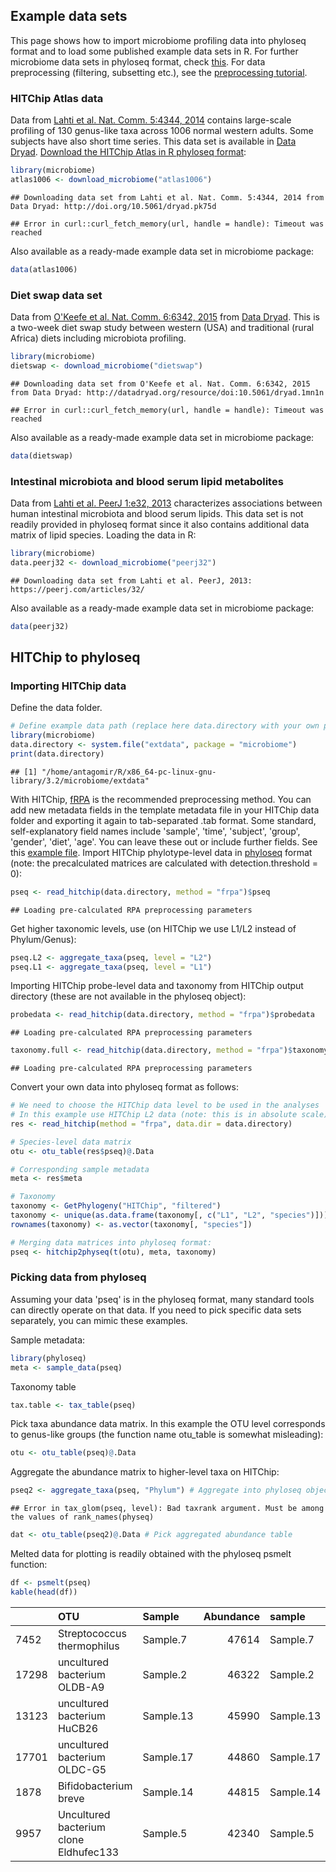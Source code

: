 ## Example data sets

This page shows how to import microbiome profiling data into phyloseq format and to load some published example data sets in R. For further microbiome data sets in phyloseq format, check [this](http://joey711.github.io/phyloseq/download-microbio.me.html). For data preprocessing (filtering, subsetting etc.), see the [preprocessing tutorial](Preprocessing.md).


### HITChip Atlas data 

Data from [Lahti et al. Nat. Comm. 5:4344, 2014](http://www.nature.com/ncomms/2014/140708/ncomms5344/full/ncomms5344.html) contains large-scale profiling of 130 genus-like taxa across 1006 normal western adults. Some subjects have also short time series. This data set is available in [Data Dryad](http://doi.org/10.5061/dryad.pk75d). [Download the HITChip Atlas in R phyloseq format](Atlas.md):


```r
library(microbiome)
atlas1006 <- download_microbiome("atlas1006")
```

```
## Downloading data set from Lahti et al. Nat. Comm. 5:4344, 2014 from Data Dryad: http://doi.org/10.5061/dryad.pk75d
```

```
## Error in curl::curl_fetch_memory(url, handle = handle): Timeout was reached
```

Also available as a ready-made example data set in microbiome package:


```r
data(atlas1006)
```

### Diet swap data set

Data from [O'Keefe et al. Nat. Comm. 6:6342, 2015](http://dx.doi.org/10.1038/ncomms7342) from [Data Dryad](http://dx.doi.org/10.5061/dryad.1mn1n). This is a two-week diet swap study between western (USA) and traditional (rural Africa) diets including microbiota profiling.


```r
library(microbiome)
dietswap <- download_microbiome("dietswap")
```

```
## Downloading data set from O'Keefe et al. Nat. Comm. 6:6342, 2015 from Data Dryad: http://datadryad.org/resource/doi:10.5061/dryad.1mn1n
```

```
## Error in curl::curl_fetch_memory(url, handle = handle): Timeout was reached
```

Also available as a ready-made example data set in microbiome package:


```r
data(dietswap)
```

### Intestinal microbiota and blood serum lipid metabolites

Data from [Lahti et al. PeerJ 1:e32, 2013](https://peerj.com/articles/32/) characterizes associations between human intestinal microbiota and blood serum lipids. This data set is not readily provided in phyloseq format since it also contains additional data matrix of lipid species. Loading the data in R:


```r
library(microbiome)
data.peerj32 <- download_microbiome("peerj32")
```

```
## Downloading data set from Lahti et al. PeerJ, 2013: https://peerj.com/articles/32/
```


Also available as a ready-made example data set in microbiome package:


```r
data(peerj32)
```


## HITChip to phyloseq 

### Importing HITChip data

Define the data folder. 


```r
# Define example data path (replace here data.directory with your own path)
library(microbiome)
data.directory <- system.file("extdata", package = "microbiome")
print(data.directory)
```

```
## [1] "/home/antagomir/R/x86_64-pc-linux-gnu-library/3.2/microbiome/extdata"
```

With HITChip,
[fRPA](http://www.computer.org/csdl/trans/tb/2011/01/ttb2011010217-abs.html)
is the recommended preprocessing method. You can add new metadata
fields in the template metadata file in your HITChip data folder and
exporting it again to tab-separated .tab format. Some standard,
self-explanatory field names include 'sample', 'time', 'subject',
'group', 'gender', 'diet', 'age'. You can leave these out or include
further fields. See this [example
file](https://raw.github.com/microbiome/microbiome/master/inst/extdata/meta.tab).
Import HITChip phylotype-level data in
[phyloseq](https://github.com/joey711/phyloseq) format (note: the
precalculated matrices are calculated with detection.threshold = 0):


```r
pseq <- read_hitchip(data.directory, method = "frpa")$pseq
```

```
## Loading pre-calculated RPA preprocessing parameters
```

Get higher taxonomic levels, use (on HITChip we use L1/L2 instead of Phylum/Genus):


```r
pseq.L2 <- aggregate_taxa(pseq, level = "L2")
pseq.L1 <- aggregate_taxa(pseq, level = "L1")
```

Importing HITChip probe-level data and taxonomy from HITChip
output directory (these are not available in the phyloseq object):


```r
probedata <- read_hitchip(data.directory, method = "frpa")$probedata
```

```
## Loading pre-calculated RPA preprocessing parameters
```

```r
taxonomy.full <- read_hitchip(data.directory, method = "frpa")$taxonomy.full
```

```
## Loading pre-calculated RPA preprocessing parameters
```

Convert your own data into phyloseq format as follows:


```r
# We need to choose the HITChip data level to be used in the analyses
# In this example use HITChip L2 data (note: this is in absolute scale)
res <- read_hitchip(method = "frpa", data.dir = data.directory)

# Species-level data matrix
otu <- otu_table(res$pseq)@.Data 

# Corresponding sample metadata
meta <- res$meta

# Taxonomy
taxonomy <- GetPhylogeny("HITChip", "filtered")
taxonomy <- unique(as.data.frame(taxonomy[, c("L1", "L2", "species")]))
rownames(taxonomy) <- as.vector(taxonomy[, "species"])

# Merging data matrices into phyloseq format:
pseq <- hitchip2physeq(t(otu), meta, taxonomy)
```


### Picking data from phyloseq  

Assuming your data 'pseq' is in the phyloseq format, many standard tools can directly operate on that data. If you need to pick specific data sets separately, you can mimic these examples.


Sample metadata:


```r
library(phyloseq)
meta <- sample_data(pseq)
```

Taxonomy table


```r
tax.table <- tax_table(pseq)
```

Pick taxa abundance data matrix. In this example the OTU level corresponds to genus-like groups (the function name otu_table is somewhat misleading):


```r
otu <- otu_table(pseq)@.Data
```

Aggregate the abundance matrix to higher-level taxa on HITChip:


```r
pseq2 <- aggregate_taxa(pseq, "Phylum") # Aggregate into phyloseq object
```

```
## Error in tax_glom(pseq, level): Bad taxrank argument. Must be among the values of rank_names(physeq)
```

```r
dat <- otu_table(pseq2)@.Data # Pick aggregated abundance table
```

Melted data for plotting is readily obtained with the phyloseq psmelt function:


```r
df <- psmelt(pseq)
kable(head(df))
```



|      |OTU                                    |Sample    | Abundance|sample    | time|      age|      bmi|subject     |group   |gender |diet      |L1                       |L2                            |species                                |
|:-----|:--------------------------------------|:---------|---------:|:---------|----:|--------:|--------:|:-----------|:-------|:------|:---------|:------------------------|:-----------------------------|:--------------------------------------|
|7452  |Streptococcus thermophilus             |Sample.7  |     47614|Sample.7  |    3| 88.21016| 37.25772|subjectID-3 |group-3 |male   |Beverages |Bacilli                  |Streptococcus bovis et rel.   |Streptococcus thermophilus             |
|17298 |uncultured bacterium OLDB-A9           |Sample.2  |     46322|Sample.2  |    2| 94.62583| 23.11057|subjectID-2 |group-1 |male   |Beverages |Uncultured Clostridiales |Uncultured Clostridiales I    |uncultured bacterium OLDB-A9           |
|13123 |uncultured bacterium HuCB26            |Sample.13 |     45990|Sample.13 |    1| 15.55381| 24.40662|subjectID-1 |group-4 |male   |Carrots   |Clostridium cluster XIVa |Eubacterium hallii et rel.    |uncultured bacterium HuCB26            |
|17701 |uncultured bacterium OLDC-G5           |Sample.17 |     44860|Sample.17 |    1| 23.00535| 33.70202|subjectID-1 |group-4 |male   |Apricots  |Clostridium cluster IV   |Clostridium cellulosi et rel. |uncultured bacterium OLDC-G5           |
|1878  |Bifidobacterium breve                  |Sample.14 |     44815|Sample.14 |    2| 73.46622| 38.54790|subjectID-2 |group-1 |female |Beverages |Actinobacteria           |Bifidobacterium               |Bifidobacterium breve                  |
|9957  |Uncultured bacterium clone Eldhufec133 |Sample.5  |     42340|Sample.5  |    1| 23.24289| 28.46594|subjectID-1 |group-2 |female |Apricots  |Clostridium cluster XIVa |Ruminococcus obeum et rel.    |Uncultured bacterium clone Eldhufec133 |
